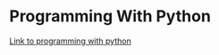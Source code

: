 # Programming With Python

[Link to programming with python](https://programming-with-python.netlify.app)
